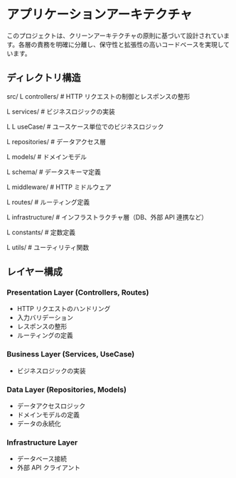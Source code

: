 # アプリケーションアーキテクチャ

このプロジェクトは、クリーンアーキテクチャの原則に基づいて設計されています。各層の責務を明確に分離し、保守性と拡張性の高いコードベースを実現しています。

## ディレクトリ構造

src/
L controllers/ # HTTP リクエストの制御とレスポンスの整形

L services/ # ビジネスロジックの実装

L L useCase/ # ユースケース単位でのビジネスロジック

L repositories/ # データアクセス層

L models/ # ドメインモデル

L schema/ # データスキーマ定義

L middleware/ # HTTP ミドルウェア

L routes/ # ルーティング定義

L infrastructure/ # インフラストラクチャ層（DB、外部 API 連携など）

L constants/ # 定数定義

L utils/ # ユーティリティ関数

## レイヤー構成

### Presentation Layer (Controllers, Routes)

- HTTP リクエストのハンドリング
- 入力バリデーション
- レスポンスの整形
- ルーティングの定義

### Business Layer (Services, UseCase)

- ビジネスロジックの実装

### Data Layer (Repositories, Models)

- データアクセスロジック
- ドメインモデルの定義
- データの永続化

### Infrastructure Layer

- データベース接続
- 外部 API クライアント
